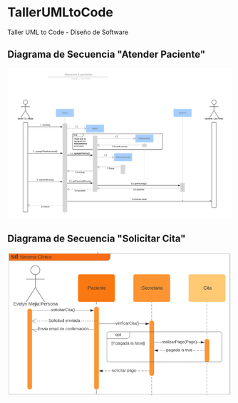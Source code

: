 # TallerUMLtoCode
Taller UML to Code - Diseño de Software

## Diagrama de Secuencia "Atender Paciente"
![Diagrama de Secuencia de "Atender Paciente"](/Diagrama%20de%20secuencia%202.png)


## Diagrama de Secuencia "Solicitar Cita"
![Diagrama de Secuencia de "Solicitar Cita"](/diagrama%20secuencia.PNG)
